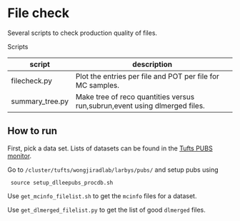 # File check

Several scripts to check production quality of files.

Scripts

| script | description  |
| ------ | ------------ |
| filecheck.py       | Plot the entries per file and POT per file for MC samples. |
| summary_tree.py    | Make tree of reco quantities versus run,subrun,event using dlmerged files.     |

## How to run

First, pick a data set. Lists of datasets can be found in the [Tufts PUBS monitor](http://lnsnudot.mit.edu/taritree/dlleepubsummary.html).

Go to `/cluster/tufts/wongjiradlab/larbys/pubs/` and setup pubs using

     source setup_dlleepubs_procdb.sh


Use `get_mcinfo_filelist.sh` to get the `mcinfo` files for a dataset.

Use `get_dlmerged_filelist.py` to get the list of good `dlmerged` files.




